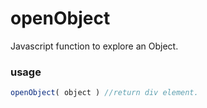 # openObject
Javascript function to explore an Object.

### usage
```javascript
openObject( object ) //return div element.
```
